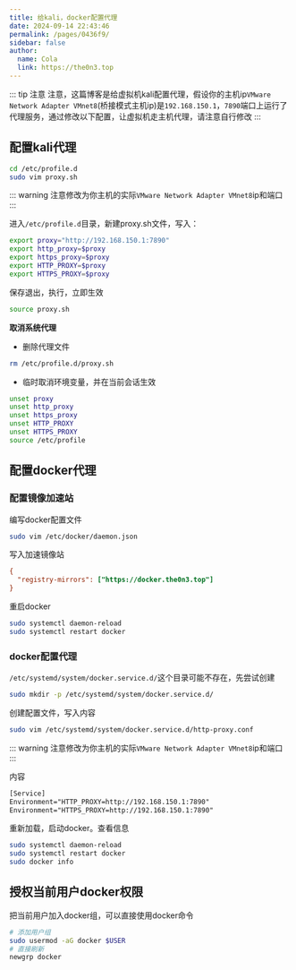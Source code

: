 ```yaml
---
title: 给kali，docker配置代理
date: 2024-09-14 22:43:46
permalink: /pages/0436f9/
sidebar: false
author: 
  name: Cola
  link: https://the0n3.top
---
```



::: tip 注意
注意，这篇博客是给虚拟机kali配置代理，假设你的主机ip`VMware Network Adapter VMnet8`(桥接模式主机ip)是`192.168.150.1`，`7890`端口上运行了代理服务，通过修改以下配置，让虚拟机走主机代理，请注意自行修改
:::

<!-- more -->


## 配置kali代理

```bash
cd /etc/profile.d
sudo vim proxy.sh
```

::: warning
注意修改为你主机的实际`VMware Network Adapter VMnet8`ip和端口
:::

进入`/etc/profile.d`目录，新建proxy.sh文件，写入：

```sh
export proxy="http://192.168.150.1:7890"
export http_proxy=$proxy
export https_proxy=$proxy
export HTTP_PROXY=$proxy
export HTTPS_PROXY=$proxy
```

保存退出，执行，立即生效

```bash
source proxy.sh
```

**取消系统代理**

- 删除代理文件

```bash
rm /etc/profile.d/proxy.sh
```

- 临时取消环境变量，并在当前会话生效

```bash
unset proxy
unset http_proxy
unset https_proxy
unset HTTP_PROXY
unset HTTPS_PROXY
source /etc/profile
```

##  配置docker代理

### 配置镜像加速站

编写docker配置文件

```bash
sudo vim /etc/docker/daemon.json
```

写入加速镜像站

```ini
{
  "registry-mirrors": ["https://docker.the0n3.top"]
}
```

重启docker

```bash
sudo systemctl daemon-reload
sudo systemctl restart docker
```


### docker配置代理

`/etc/systemd/system/docker.service.d/`这个目录可能不存在，先尝试创建

```bash
sudo mkdir -p /etc/systemd/system/docker.service.d/
```

创建配置文件，写入内容

```bash
sudo vim /etc/systemd/system/docker.service.d/http-proxy.conf
```

::: warning
注意修改为你主机的实际`VMware Network Adapter VMnet8`ip和端口
:::

内容

```txt
[Service]
Environment="HTTP_PROXY=http://192.168.150.1:7890"
Environment="HTTPS_PROXY=http://192.168.150.1:7890"
```

重新加载，启动docker。查看信息

```bash
sudo systemctl daemon-reload
sudo systemctl restart docker
sudo docker info
```

## 授权当前用户docker权限

把当前用户加入docker组，可以直接使用docker命令

```bash
# 添加用户组
sudo usermod -aG docker $USER
# 直接刷新
newgrp docker
```